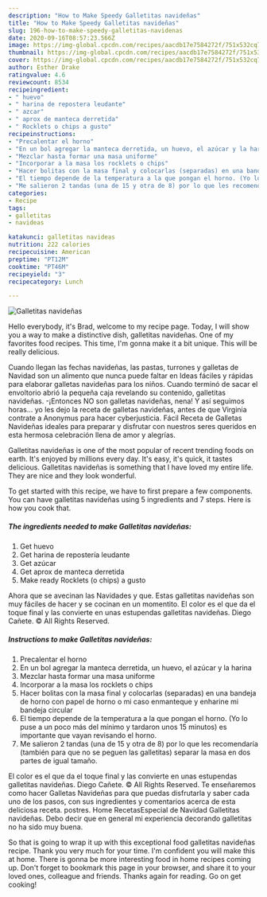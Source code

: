 ```yaml
---
description: "How to Make Speedy Galletitas navideñas"
title: "How to Make Speedy Galletitas navideñas"
slug: 196-how-to-make-speedy-galletitas-navidenas
date: 2020-09-16T08:57:23.566Z
image: https://img-global.cpcdn.com/recipes/aacdb17e7584272f/751x532cq70/galletitas-navidenas-foto-principal.jpg
thumbnail: https://img-global.cpcdn.com/recipes/aacdb17e7584272f/751x532cq70/galletitas-navidenas-foto-principal.jpg
cover: https://img-global.cpcdn.com/recipes/aacdb17e7584272f/751x532cq70/galletitas-navidenas-foto-principal.jpg
author: Esther Drake
ratingvalue: 4.6
reviewcount: 8534
recipeingredient:
- " huevo"
- " harina de repostera leudante"
- " azcar"
- " aprox de manteca derretida"
- " Rocklets o chips a gusto"
recipeinstructions:
- "Precalentar el horno"
- "En un bol agregar la manteca derretida, un huevo, el azúcar y la harina"
- "Mezclar hasta formar una masa uniforme"
- "Incorporar a la masa los rocklets o chips"
- "Hacer bolitas con la masa final y colocarlas (separadas) en una bandeja de horno con papel de horno o mi caso enmanteque y enharine mi bandeja circular"
- "El tiempo depende de la temperatura a la que pongan el horno. (Yo lo puse a un poco más del mínimo y tardaron unos 15 minutos) es importante que vayan revisando el horno."
- "Me salieron 2 tandas (una de 15 y otra de 8) por lo que les recomendaría (también para que no se peguen las galletitas) separar la masa en dos partes de igual tamaño."
categories:
- Recipe
tags:
- galletitas
- navideas

katakunci: galletitas navideas 
nutrition: 222 calories
recipecuisine: American
preptime: "PT12M"
cooktime: "PT46M"
recipeyield: "3"
recipecategory: Lunch

---
```



![Galletitas navideñas](https://img-global.cpcdn.com/recipes/aacdb17e7584272f/751x532cq70/galletitas-navidenas-foto-principal.jpg)

Hello everybody, it's Brad, welcome to my recipe page. Today, I will show you a way to make a distinctive dish, galletitas navideñas. One of my favorites food recipes. This time, I'm gonna make it a bit unique. This will be really delicious.

Cuando llegan las fechas navideñas, las pastas, turrones y galletas de Navidad son un alimento que nunca puede faltar en Ideas fáciles y rápidas para elaborar galletas navideñas para los niños. Cuando terminó de sacar el envoltorio abrió la pequeña caja revelando su contenido, galletitas navideñas. -¡Entonces NO son galletas navideñas, nena! Y así seguimos horas… yo les dejo la receta de galletas navideñas, antes de que Virginia contrate a Anonymus para hacer cyberjusticia. Fácil Receta de Galletas Navideñas ideales para preparar y disfrutar con nuestros seres queridos en esta hermosa celebración llena de amor y alegrías.

Galletitas navideñas is one of the most popular of recent trending foods on earth. It's enjoyed by millions every day. It's easy, it's quick, it tastes delicious. Galletitas navideñas is something that I have loved my entire life. They are nice and they look wonderful.


To get started with this recipe, we have to first prepare a few components. You can have galletitas navideñas using 5 ingredients and 7 steps. Here is how you cook that.

<!--inarticleads1-->

##### The ingredients needed to make Galletitas navideñas:

1. Get  huevo
1. Get  harina de repostería leudante
1. Get  azúcar
1. Get  aprox de manteca derretida
1. Make ready  Rocklets (o chips) a gusto


Ahora que se avecinan las Navidades y que. Estas galletitas navideñas son muy fáciles de hacer y se cocinan en un momentito. El color es el que da el toque final y las convierte en unas estupendas galletitas navideñas. Diego Cañete. © All Rights Reserved. 

<!--inarticleads2-->

##### Instructions to make Galletitas navideñas:

1. Precalentar el horno
1. En un bol agregar la manteca derretida, un huevo, el azúcar y la harina
1. Mezclar hasta formar una masa uniforme
1. Incorporar a la masa los rocklets o chips
1. Hacer bolitas con la masa final y colocarlas (separadas) en una bandeja de horno con papel de horno o mi caso enmanteque y enharine mi bandeja circular
1. El tiempo depende de la temperatura a la que pongan el horno. (Yo lo puse a un poco más del mínimo y tardaron unos 15 minutos) es importante que vayan revisando el horno.
1. Me salieron 2 tandas (una de 15 y otra de 8) por lo que les recomendaría (también para que no se peguen las galletitas) separar la masa en dos partes de igual tamaño.


El color es el que da el toque final y las convierte en unas estupendas galletitas navideñas. Diego Cañete. © All Rights Reserved. Te enseñaremos como hacer Galletas Navideñas para que puedas disfrutarla y saber cada uno de los pasos, con sus ingredientes y comentarios acerca de esta deliciosa receta. postres. Home RecetasEspecial de Navidad Galletitas navideñas. Debo decir que en general mi experiencia decorando galletitas no ha sido muy buena. 

So that is going to wrap it up with this exceptional food galletitas navideñas recipe. Thank you very much for your time. I'm confident you will make this at home. There is gonna be more interesting food in home recipes coming up. Don't forget to bookmark this page in your browser, and share it to your loved ones, colleague and friends. Thanks again for reading. Go on get cooking!
